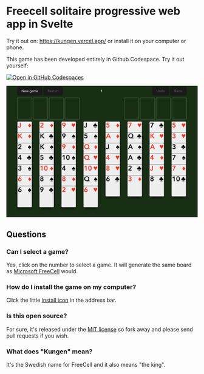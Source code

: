 # Freecell solitaire progressive web app in Svelte

Try it out on: https://kungen.vercel.app/ or install it on your computer or phone.

This game has been developed entirely in Github Codespace. Try it out yourself:

[![Open in GitHub Codespaces](https://github.com/codespaces/badge.svg)](https://github.com/codespaces/new?hide_repo_select=true&ref=main&repo=534333143)

![Screen shot](/public/images/screenshot.png?raw=true "Screenshot")

## Questions

### Can I select a game?

Yes, click on the number to select a game. It will generate the same board as [Microsoft FreeCell](https://en.wikipedia.org/wiki/Microsoft_FreeCell) would.

### How do I install the game on my computer?

Click the little [install icon](https://support.google.com/chrome/answer/9658361?hl=en) in the address bar.

### Is this open source?

For sure, it's released under the [MIT license](LICENSE) so fork away and please send pull requests if you wish.

### What does "Kungen" mean?

It's the Swedish name for FreeCell and it also means "the king".
